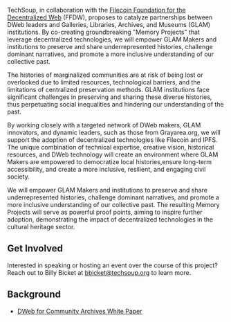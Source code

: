 TechSoup, in collaboration with the [Filecoin Foundation for the Decentralized Web](https://ffdweb.org/) (FFDW), proposes to catalyze partnerships between DWeb leaders and Galleries, Libraries, Archives, and Museums (GLAM) institutions. By co-creating groundbreaking "Memory Projects" that leverage decentralized technologies, we will empower GLAM Makers and institutions to preserve and share underrepresented histories, challenge dominant narratives, and promote a more inclusive understanding of our collective past.

The histories of marginalized communities are at risk of being lost or overlooked due to limited resources, technological barriers, and the limitations of centralized preservation methods. GLAM institutions face significant challenges in preserving and sharing these diverse histories, thus perpetuating social inequalities and hindering our understanding of the past.

By working closely with a targeted network of DWeb makers, GLAM innovators, and dynamic leaders, such as those from Grayarea.org, we will support the adoption of decentralized technologies like Filecoin and IPFS. The unique combination of technical expertise, creative vision, historical resources, and DWeb technology will create an environment where GLAM Makers are empowered to democratize local histories,ensure long-term accessibility, and create a more inclusive, resilient, and engaging civil society.

We will empower GLAM Makers and institutions to preserve and share underrepresented histories, challenge dominant narratives, and promote a more inclusive understanding of our collective past. The resulting Memory Projects will serve as powerful proof points, aiming to inspire further adoption, demonstrating the impact of decentralized technologies in the cultural heritage sector.

## Get Involved
Interested in speaking or hosting an event over the course of this project? Reach out to Billy Bicket at bbicket@techsoup.org to learn more.

## Background
* [DWeb for Community Archives White Paper](https://github.com/CaravanStudios/PublicGoodAppHouse/blob/88dd436906943c42353dbc7e17dcc282702c9c42/AcceleratingMakers/Research/Community-Archives-White-Paper.md)
